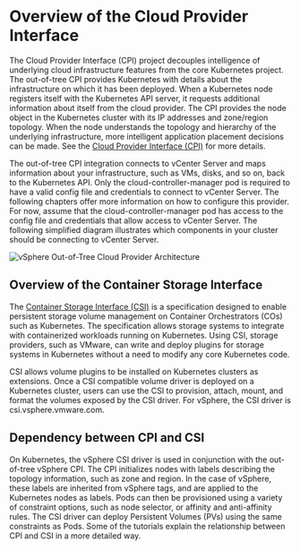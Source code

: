 # Overview of the Cloud Provider Interface

The Cloud Provider Interface (CPI) project decouples intelligence of underlying cloud infrastructure features from the core Kubernetes project. The out-of-tree CPI provides Kubernetes with details about the infrastructure on which it has been deployed. When a Kubernetes node registers itself with the Kubernetes API server, it requests additional information about itself from the cloud provider. The CPI provides the node object in the Kubernetes cluster with its IP addresses and zone/region topology. When the node understands the topology and hierarchy of the underlying infrastructure, more intelligent application placement decisions can be made. See the [Cloud Provider Interface (CPI)](https://github.com/kubernetes/cloud-provider-vsphere/blob/master/docs/book/cloud_provider_interface.md) for more details.

The out-of-tree CPI integration connects to vCenter Server and maps information about your infrastructure, such as VMs, disks, and so on, back to the Kubernetes API.  Only the cloud-controller-manager pod is required to have a valid config file and credentials to connect to vCenter Server. The following chapters offer more information on how to configure this provider. For now, assume that the cloud-controller-manager pod has access to the config file and credentials that allow access to vCenter Server. The following simplified diagram illustrates which components in your cluster should be connecting to vCenter Server.

![vSphere Out-of-Tree Cloud Provider Architecture](https://github.com/kubernetes/cloud-provider-vsphere/raw/master/docs/images/vsphere-out-of-tree-architecture.png "vSphere Out-of-Tree Cloud Provider Architecture")

## Overview of the Container Storage Interface

The [Container Storage Interface (CSI)](https://github.com/container-storage-interface/spec/blob/master/spec.md) is a specification designed to enable persistent storage volume management on Container Orchestrators (COs) such as Kubernetes. The specification allows storage systems to integrate with containerized workloads running on Kubernetes. Using CSI, storage providers, such as VMware, can write and deploy plugins for storage systems in Kubernetes without a need to modify any core Kubernetes code.

CSI allows volume plugins to be installed on Kubernetes clusters as extensions. Once a CSI compatible volume driver is deployed on a Kubernetes cluster, users can use the CSI to provision, attach, mount, and format the volumes exposed by the CSI driver. For vSphere, the CSI driver is csi.vsphere.vmware.com.

## Dependency between CPI and CSI

On Kubernetes, the vSphere CSI driver is used in conjunction with the out-of-tree vSphere CPI. The CPI initializes nodes with labels describing the topology information, such as zone and region. In the case of vSphere, these labels are inherited from vSphere tags, and are applied to the Kubernetes nodes as labels. Pods can then be provisioned using a variety of constraint options, such as node selector, or affinity and anti-affinity rules. The CSI driver can deploy Persistent Volumes (PVs) using the same constraints as Pods. Some of the tutorials explain the relationship between CPI and CSI in a more detailed way.
